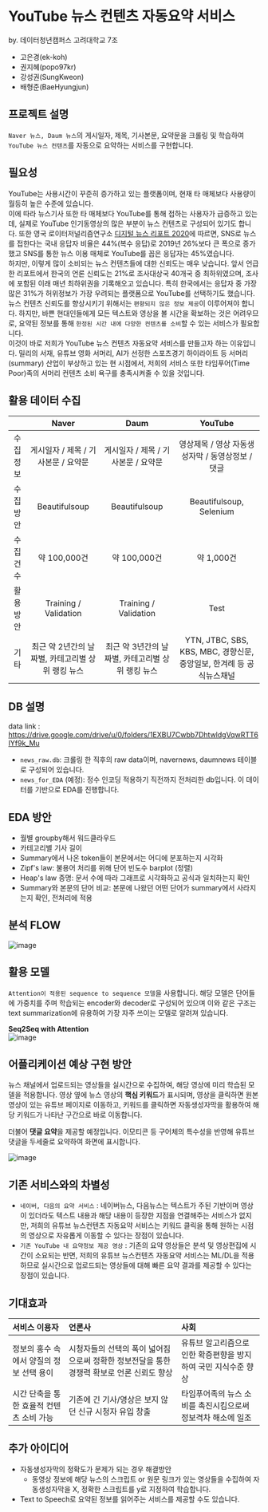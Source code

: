 # YouTube 뉴스 컨텐츠 자동요약 서비스
by. 데이터청년캠퍼스 고려대학교 7조
- 고은경(ek-koh)
- 권지혜(popo97kr)
- 강성권(SungKweon)
- 배형준(BaeHyungjun)

## 프로젝트 설명
`Naver 뉴스, Daum 뉴스`의 게시일자, 제목, 기사본문, 요약문을 크롤링 및 학습하여 `YouTube 뉴스 컨텐츠`를 자동으로 요약하는 서비스를 구현합니다.

## 필요성
YouTube는 사용시간이 꾸준히 증가하고 있는 플랫폼이며, 현재 타 매체보다 사용량이 월등히 높은 수준에 있습니다.  
이에 따라 뉴스기사 또한 타 매체보다 YouTube를 통해 접하는 사용자가 급증하고 있는데, 실제로 YouTube 인기동영상의 많은 부분이 뉴스 컨텐츠로 구성되어 있기도 합니다. 또한 영국 로이터저널리즘연구소 [디지털 뉴스 리포트 2020](http://www.digitalnewsreport.org/)에 따르면, SNS로 뉴스를 접한다는 국내 응답자 비율은 44%(복수 응답)로 2019년 26%보다 큰 폭으로 증가했고 SNS를 통한 뉴스 이용 매체로 YouTube를 꼽은 응답자는 45%였습니다.  
하지만, 이렇게 많이 소비되는 뉴스 컨텐츠들에 대한 신뢰도는 매우 낮습니다. 앞서 언급한 리포트에서 한국의 언론 신뢰도는 21%로 조사대상국 40개국 중 최하위였으며, 조사에 포함된 이래 매년 최하위권을 기록해오고 있습니다. 특히 한국에서는 응답자 중 가장 많은 31%가 허위정보가 가장 우려되는 플랫폼으로 YouTube를 선택하기도 했습니다.  
뉴스 컨텐츠 신뢰도를 향상시키기 위해서는 `편향되지 않은 정보 제공`이 이루어져야 합니다. 하지만, 바쁜 현대인들에게 모든 텍스트와 영상을 볼 시간을 확보하는 것은 어려우므로, 요약된 정보를 통해 `한정된 시간 내에 다양한 컨텐츠를 소비`할 수 있는 서비스가 필요합니다.  
이것이 바로 저희가 YouTube 뉴스 컨텐츠 자동요약 서비스를 만들고자 하는 이유입니다. 밀리의 서재, 유튜브 영화 서머리, AI가 선정한 스포츠경기 하이라이트 등 서머리(summary) 산업이 부상하고 있는 현 시점에서, 저희의 서비스 또한 타임푸어(Time Poor)족의 서머리 컨텐츠 소비 욕구를 충족시켜줄 수 있을 것입니다.



## 활용 데이터 수집
||Naver|Daum|YouTube|
|:---:|:---:|:---:|:---:|
|수집정보|게시일자 / 제목 / 기사본문 / 요약문|게시일자 / 제목 / 기사본문 / 요약문|영상제목 / 영상 자동생성자막 / 동영상정보 / 댓글|
|수집방안|Beautifulsoup|Beautifulsoup|Beautifulsoup, Selenium|
|수집건수|약 100,000건|약 100,000건|약 1,000건|
|활용방안|Training / Validation|Training / Validation|Test|
|기타|최근 약 2년간의 날짜별, 카테고리별 상위 랭킹 뉴스|최근 약 3년간의 날짜별, 카테고리별 상위 랭킹 뉴스|YTN, JTBC, SBS, KBS, MBC, 경향신문, 중앙일보, 한겨례 등 공식뉴스채널|  

## DB 설명  
data link : https://drive.google.com/drive/u/0/folders/1EXBU7Cwbb7DhtwldgVqwRTT6IYf9k_Mu  
- `news_raw.db`: 크롤링 한 직후의 raw data이며, navernews, daumnews 테이블로 구성되어 있습니다.
- `news_for_EDA` (예정): 정수 인코딩 적용하기 직전까지 전처리한 db입니다. 이 데이터를 기반으로 EDA를 진행합니다.

## EDA 방안
- 월별 groupby해서 워드클라우드
- 카테고리별 기사 길이
- Summary에서 나온 token들이 본문에서는 어디에 분포하는지 시각화
- Zipf's law: 불용어 처리를 위해 단어 빈도수 barplot (정렬)
- Heap's law 증명: 문서 수에 따라 그래프로 시각화하고 공식과 일치하는지 확인
- Summary와 본문의 단어 비교: 본문에 나왔던 어떤 단어가 summary에서 사라지는지 확인, 전처리에 적용


## 분석 FLOW
![image](https://user-images.githubusercontent.com/58713684/89136084-d7af5e00-d56c-11ea-9a15-3b4c99c72e7e.png)
  
## 활용 모델
`Attention이 적용된 sequence to sequence 모델`을 사용합니다. 해당 모델은 단어들에 가중치를 주며 학습되는 encoder와 decoder로 구성되어 있으며 이와 같은 구조는 text summarization에 유용하여 가장 자주 쓰이는 모델로 알려져 있습니다.  
  
**Seq2Seq with Attention**  
![image](https://user-images.githubusercontent.com/58713684/89136169-4987a780-d56d-11ea-9f4c-7dd2687327fe.png)

## 어플리케이션 예상 구현 방안
뉴스 채널에서 업로드되는 영상들을 실시간으로 수집하여, 해당 영상에 미리 학습된 모델을 적용합니다. 영상 옆에 뉴스 영상의 **핵심 키워드**가 표시되며, 영상을 클릭하면 원본 영상이 있는 유튜브 페이지로 이동하고, 키워드를 클릭하면 자동생성자막을 활용하여 해당 키워드가 나타난 구간으로 바로 이동합니다.  

더불어 **댓글 요약**을 제공할 예정입니다. 이모티콘 등 구어체의 특수성을 반영해 유튜브 댓글을 두세줄로 요약하여 화면에 표시합니다.

![image](https://user-images.githubusercontent.com/58713684/89136517-1b0acc00-d56f-11ea-9115-2fb31f3dbeb8.png)
  
## 기존 서비스와의 차별성
- `네이버, 다음의 요약 서비스` : 네이버뉴스, 다음뉴스는 텍스트가 주된 기반이며 영상이 있더라도 텍스트 내용과 해당 내용이 등장한 지점을 연결해주는 서비스가 없지만, 저희의 유튜브 뉴스컨텐츠 자동요약 서비스는 키워드 클릭을 통해 원하는 시점의 영상으로 자유롭게 이동할 수 있다는 장점이 있습니다.
- `기존 YouTube 내 요약정보 제공 영상` : 기존의 요약 영상들은 분석 및 영상편집에 시간이 소요되는 반면, 저희의 유튜브 뉴스컨텐츠 자동요약 서비스는 ML/DL을 적용하므로 실시간으로 업로드되는 영상들에 대해 빠른 요약 결과를 제공할 수 있다는 장점이 있습니다.

## 기대효과
|서비스 이용자|언론사|사회|
|:---|:---|:---|
|정보의 홍수 속에서 양질의 정보 선택 용이|시청자들의 선택의 폭이 넓어짐으로써 정확한 정보전달을 통한 경쟁력 확보로 언론 신뢰도 향상|유튜브 알고리즘으로 인한 확증편향을 방지하여 국민 지식수준 향상|
|시간 단축을 통한 효율적 컨텐츠 소비 가능|기존에 긴 기사/영상은 보지 않던 신규 시청자 유입 창출|타임푸어족의 뉴스 소비를 촉진시킴으로써 정보격차 해소에 일조|

## 추가 아이디어
- 자동생성자막의 정확도가 문제가 되는 경우 해결방안
  - 동영상 정보에 해당 뉴스의 스크립트 or 원문 링크가 있는 영상들을 수집하여 자동생성자막을 X, 정확한 스크립트를 y로 지정하여 학습합니다.
- Text to Speech로 요약된 정보를 읽어주는 서비스를 제공할 수도 있습니다.



